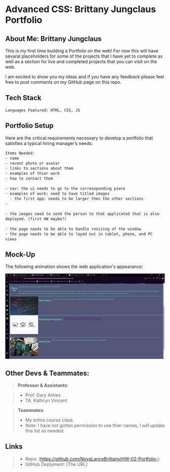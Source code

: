 # Advanced CSS: Brittany Jungclaus Portfolio

## About Me: Brittany Jungclaus 


This is my first time building a Portfolio on the web! For now this will have sevaral placeholders for some of the projects that I have yet to complete as well as a section for live and completed projects that you can visit on the web. 

I am excited to show you my ideas and if you have any feedback please feel free to post comments on my GitHub page on this repo. 


## Tech Stack

```
Languages Featured: HTML, CSS, JS
```


## Portfolio Setup

Here are the critical requirements necessary to develop a portfolio that satisfies a typical hiring manager’s needs:

```
Items Needed: 
- name 
- recent photo or avatar
- links to sections about them
- examples of thier work
- how to contact them

- nav: the ui needs to go to the corresoponding piece
- examples of work: need to have titled images
  - the first app: needs to be larger then the other sections
-

- the images need to send the person to that applicated that is also deployed. (first HW maybe?)

- the page needs to be able to handle resizing of the window
- the page needs to be able to layed out in tablet, phone, and PC views

```


## Mock-Up

The following animation shows the web application's appearance:

![landing-page](./Assets/Images/landing-page.png)


## Other Devs & Teammates:

> **Professor & Assistants**: 

> * Prof. Gary Almes
> * TA. Kathryn Vincent


> **Teammates**: 
> * My entire course class. 
> * Note: I have not gotten permission to use thier names, I will update this list as needed. 




## Links

> * Repo: (https://github.com/NovaLanceBrittany/HW-02-Portfolio-)
> * GitHub Deplyment: [The URL]